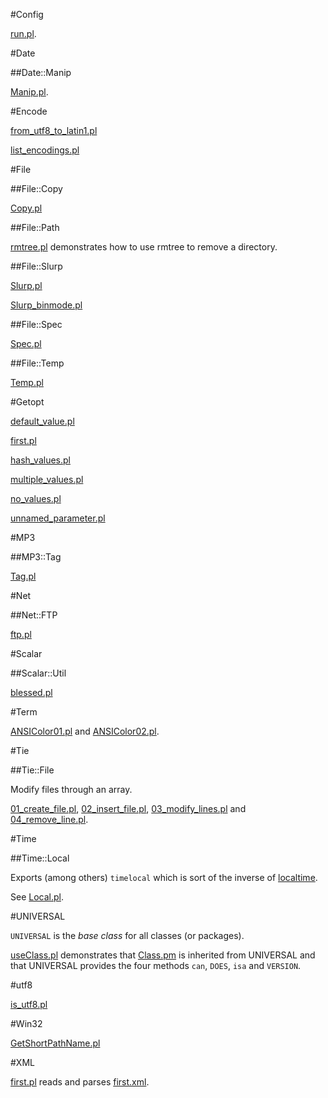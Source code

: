 #Config

[run.pl](https://raw.github.com/ReneNyffenegger/development_misc/master/perl/cpan/Config/run.pl).

#Date

##Date::Manip

[Manip.pl](https://raw.github.com/ReneNyffenegger/development_misc/master/perl/cpan/Date/Manip.pl). 

#Encode

[from_utf8_to_latin1.pl](https://raw.github.com/ReneNyffenegger/development_misc/master/perl/cpan/File/Encode/from_utf8_to_latin1.pl)

[list_encodings.pl](https://raw.github.com/ReneNyffenegger/development_misc/master/perl/cpan/File/Encode/list_encodings.pl)

#File

##File::Copy

[Copy.pl](https://raw.github.com/ReneNyffenegger/development_misc/master/perl/cpan/File/Copy/Copy.pl)

##File::Path

[rmtree.pl](https://raw.github.com/ReneNyffenegger/development_misc/master/perl/cpan/File/Path/rmtree.pl) demonstrates how to use rmtree to
remove a directory.

##File::Slurp

[Slurp.pl](https://raw.github.com/ReneNyffenegger/development_misc/master/perl/cpan/File/Slurp/Slurp.pl)

[Slurp_binmode.pl](https://raw.github.com/ReneNyffenegger/development_misc/master/perl/cpan/File/Slurp/Slurp_binmode.pl)

##File::Spec

[Spec.pl](https://raw.github.com/ReneNyffenegger/development_misc/master/perl/cpan/File/Spec/Spec.pl)

##File::Temp

[Temp.pl](https://raw.github.com/ReneNyffenegger/development_misc/master/perl/cpan/File/Temp/Temp.pl)

#Getopt


[default_value.pl](https://raw.github.com/ReneNyffenegger/development_misc/master/perl/cpan/Getopt/Long/default_value.pl)

[first.pl](https://raw.github.com/ReneNyffenegger/development_misc/master/perl/cpan/Getopt/Long/first.pl)

[hash_values.pl](https://raw.github.com/ReneNyffenegger/development_misc/master/perl/cpan/Getopt/Long/hash_values.pl)

[multiple_values.pl](https://raw.github.com/ReneNyffenegger/development_misc/master/perl/cpan/Getopt/Long/multiple_values.pl)

[no_values.pl](https://raw.github.com/ReneNyffenegger/development_misc/master/perl/cpan/Getopt/Long/no_values.pl)

[unnamed_parameter.pl](https://raw.github.com/ReneNyffenegger/development_misc/master/perl/cpan/Getopt/Long/unnamed_parameter.pl)

#MP3

##MP3::Tag

[Tag.pl](https://raw.github.com/ReneNyffenegger/development_misc/master/perl/cpan/MP3/Tag/Tag.pl)

#Net

##Net::FTP

[ftp.pl](https://raw.github.com/ReneNyffenegger/development_misc/master/perl/cpan/Net/FTP/ftp.pl)

#Scalar

##Scalar::Util

[blessed.pl](https://raw.github.com/ReneNyffenegger/development_misc/master/perl/cpan/Scalar/Util/blessed.pl)

#Term

[ANSIColor01.pl](https://raw.github.com/ReneNyffenegger/development_misc/master/perl/cpan/Term/ANSIColor.01.pl) and
[ANSIColor02.pl](https://raw.github.com/ReneNyffenegger/development_misc/master/perl/cpan/Term/ANSIColor.02.pl). 

#Tie

##Tie::File

Modify files through an array.

[01_create_file.pl](https://raw.github.com/ReneNyffenegger/development_misc/master/perl/cpan/Tie/File/01_create_file.pl),
[02_insert_file.pl](https://raw.github.com/ReneNyffenegger/development_misc/master/perl/cpan/Tie/File/02_insert_lines.pl),
[03_modify_lines.pl](https://raw.github.com/ReneNyffenegger/development_misc/master/perl/cpan/Tie/File/03_modify_lines.pl) and
[04_remove_line.pl](https://raw.github.com/ReneNyffenegger/development_misc/master/perl/cpan/Tie/File/04_remove_line.pl).

#Time

##Time::Local

Exports (among others) `timelocal` which is sort of the inverse of
[localtime](https://raw.github.com/ReneNyffenegger/development_misc/master/perl/language/functions/localtime.pl).

See [Local.pl](https://raw.github.com/ReneNyffenegger/development_misc/master/perl/cpan/Time/Local.pl).

#UNIVERSAL

`UNIVERSAL` is the *base class* for all classes (or packages).

[useClass.pl](https://raw.github.com/ReneNyffenegger/development_misc/master/perl/cpan/UNIVERSAL/useClass.pl) demonstrates that 
[Class.pm](https://raw.github.com/ReneNyffenegger/development_misc/master/perl/cpan/UNIVERSAL/Class.pm) is inherited from UNIVERSAL and
that UNIVERSAL provides the four methods `can`, `DOES`, `isa` and `VERSION`.


#utf8

[is_utf8.pl](https://raw.github.com/ReneNyffenegger/development_misc/master/perl/cpan/utf8/is_utf8.pl)

#Win32

[GetShortPathName.pl](https://raw.github.com/ReneNyffenegger/development_misc/master/perl/cpan/Win32/GetShortPathName.pl)

#XML

[first.pl](https://raw.github.com/ReneNyffenegger/development_misc/master/perl/cpan/XML/Parser/first.pl) reads and parses
[first.xml](https://raw.github.com/ReneNyffenegger/development_misc/master/perl/cpan/XML/Parser/first.xml).
